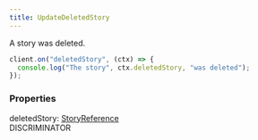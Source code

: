 ```yaml
---
title: UpdateDeletedStory
---
```


A story was deleted.

```ts
client.on("deletedStory", (ctx) => {
  console.log("The story", ctx.deletedStory, "was deleted");
});
```

### Properties

<div class="flex flex-col gap-3"><div><div class="flex gap-2"><div class="font-mono"><span class="font-bold">deletedStory</span><span class="opacity-50">:</span> <a href="/types/storyreference"  >StoryReference</a></div><div class="flex items-center"><div class="bg-dbt px-1.5 rounded-md select-none text-fgt text-[10px]">DISCRIMINATOR</div></div></div></div></div>

